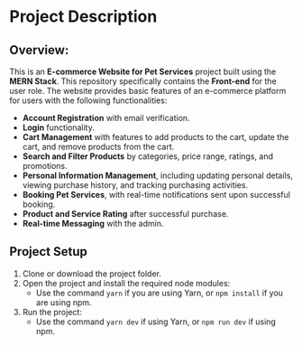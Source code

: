 # Project Description

## Overview:
This is an **E-commerce Website for Pet Services** project built using the **MERN Stack**. This repository specifically contains the **Front-end** for the user role. The website provides basic features of an e-commerce platform for users with the following functionalities:

- **Account Registration** with email verification.
- **Login** functionality.
- **Cart Management** with features to add products to the cart, update the cart, and remove products from the cart.
- **Search and Filter Products** by categories, price range, ratings, and promotions.
- **Personal Information Management**, including updating personal details, viewing purchase history, and tracking purchasing activities.
- **Booking Pet Services**, with real-time notifications sent upon successful booking.
- **Product and Service Rating** after successful purchase.
- **Real-time Messaging** with the admin.

## Project Setup

1. Clone or download the project folder.
2. Open the project and install the required node modules:
   - Use the command `yarn` if you are using Yarn, or `npm install` if you are using npm.
3. Run the project:
   - Use the command `yarn dev` if using Yarn, or `npm run dev` if using npm.
